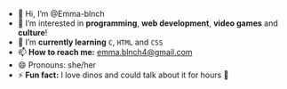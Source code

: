 - 👋 Hi, I’m @Emma-blnch
- 👀 I’m interested in **programming**, **web development**, **video games** and **culture**!
- 🌱 I’m **currently learning** `C`, `HTML` and `CSS`
- 📫 **How to reach me:** emma.blnch4@gmail.com
- 😄 Pronouns: she/her
- ⚡ **Fun fact:** I love dinos and could talk about it for hours 🦕

<!---
Emma-blnch/Emma-blnch is a ✨ special ✨ repository because its `README.md` (this file) appears on your GitHub profile.
You can click the Preview link to take a look at your changes.
--->

